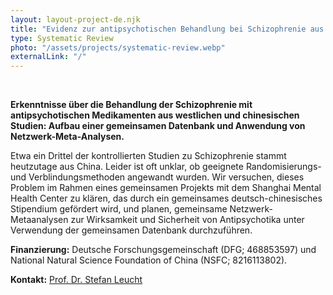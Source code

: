 ```yaml
---
layout: layout-project-de.njk
title: "Evidenz zur antipsychotischen Behandlung bei Schizophrenie aus westlichen und chinesischen Studien"
type: Systematic Review
photo: "/assets/projects/systematic-review.webp"
externalLink: "/"
---
```


<br>

**Erkenntnisse über die Behandlung der Schizophrenie mit antipsychotischen Medikamenten aus westlichen und chinesischen Studien: Aufbau einer gemeinsamen Datenbank und Anwendung von Netzwerk-Meta-Analysen.**

Etwa ein Drittel der kontrollierten Studien zu Schizophrenie stammt heutzutage aus China. Leider ist oft unklar, ob geeignete Randomisierungs- und Verblindungsmethoden angewandt wurden. Wir versuchen, dieses Problem im Rahmen eines gemeinsamen Projekts mit dem Shanghai Mental Health Center zu klären, das durch ein gemeinsames deutsch-chinesisches Stipendium gefördert wird, und planen, gemeinsame Netzwerk-Metaanalysen zur Wirksamkeit und Sicherheit von Antipsychotika unter Verwendung der gemeinsamen Datenbank durchzuführen.

**Finanzierung:** Deutsche Forschungsgemeinschaft (DFG; 468853597) und National Natural Science Foundation of China (NSFC; 8216113802).

**Kontakt:** [Prof. Dr. Stefan Leucht](/team/prof-stefan-leucht/)
    